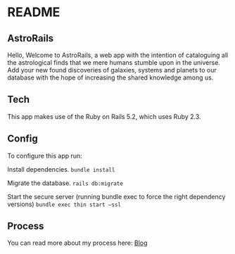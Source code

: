 # README

## AstroRails

Hello, Welcome to AstroRails, a web app with the intention of cataloguing all the astrological finds that we mere humans stumble upon in the universe. Add your new found discoveries of galaxies, systems and planets to our database with the hope of increasing the shared knowledge among us.

## Tech

This app makes use of the Ruby on Rails 5.2, which uses Ruby 2.3.

## Config

To configure this app run:

Install dependencies.
`bundle install`


Migrate the database.
`rails db:migrate`


Start the secure server (running bundle exec to force the right dependency versions)
`bundle exec thin start —ssl`

## Process

You can read more about my process here:
[Blog](https://medium.com/@neilvseejoor/restful-routes-in-rails-8fc2b0d66dd6)
